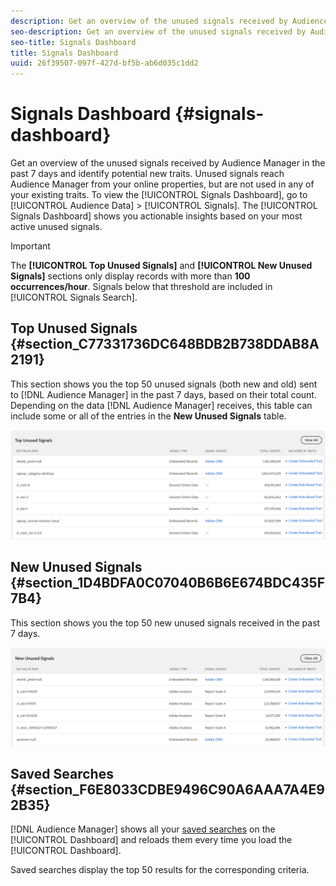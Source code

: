 ```yaml
---
description: Get an overview of the unused signals received by Audience Manager in the past 7 days and identify potential new traits. Unused signals reach Audience Manager from your online properties, but are not used in any of your existing traits. To view the Signals Dashboard, go to Audience Data > Signals. The Signals Dashboard shows you actionable insights based on your most active unused signals.
seo-description: Get an overview of the unused signals received by Audience Manager in the past 7 days and identify potential new traits. Unused signals reach Audience Manager from your online properties, but are not used in any of your existing traits. To view the Signals Dashboard, go to Audience Data > Signals. The Signals Dashboard shows you actionable insights based on your most active unused signals.
seo-title: Signals Dashboard
title: Signals Dashboard
uuid: 26f39507-097f-427d-bf5b-ab6d035c1dd2
---
```


# Signals Dashboard {#signals-dashboard}

Get an overview of the unused signals received by Audience Manager in the past 7 days and identify potential new traits. Unused signals reach Audience Manager from your online properties, but are not used in any of your existing traits. To view the [!UICONTROL Signals Dashboard], go to [!UICONTROL Audience Data] > [!UICONTROL Signals]. The [!UICONTROL Signals Dashboard] shows you actionable insights based on your most active unused signals.

>[!IMPORTANT]
>
>The **[!UICONTROL Top Unused Signals]** and **[!UICONTROL New Unused Signals]** sections only display records with more than **100 occurrences/hour**. Signals below that threshold are included in [!UICONTROL Signals Search].

## Top Unused Signals {#section_C77331736DC648BDB2B738DDAB8A2191}

This section shows you the top 50 unused signals (both new and old) sent to [!DNL Audience Manager] in the past 7 days, based on their total count. Depending on the data [!DNL Audience Manager] receives, this table can include some or all of the entries in the **New Unused Signals** table.

![](assets/signals-top-unused.png)

## New Unused Signals {#section_1D4BDFA0C07040B6B6E674BDC435F7B4}

This section shows you the top 50 new unused signals received in the past 7 days.

![](assets/signals-new-unused.png)

## Saved Searches {#section_F6E8033CDBE9496C90A6AAA7A4E92B35}

[!DNL Audience Manager] shows all your [saved searches](../../features/data-explorer/data-explorer-signals-search/data-explorer-save-search.md#task_F78A67C962D94C1D828B2A4941EAFB6A) on the [!UICONTROL Dashboard] and reloads them every time you load the [!UICONTROL Dashboard].

Saved searches display the top 50 results for the corresponding criteria.